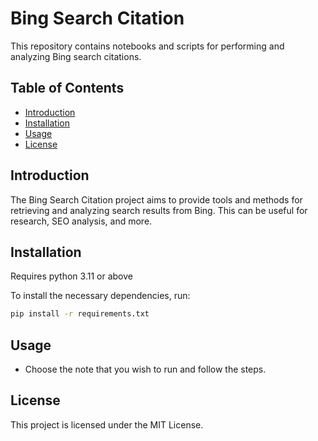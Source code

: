 # Bing Search Citation

This repository contains notebooks and scripts for performing and analyzing Bing search citations.

## Table of Contents

- [Introduction](#introduction)
- [Installation](#installation)
- [Usage](#usage)
- [License](#license)

## Introduction

The Bing Search Citation project aims to provide tools and methods for retrieving and analyzing search results from Bing. This can be useful for research, SEO analysis, and more.

## Installation

Requires python 3.11 or above

To install the necessary dependencies, run:

```bash
pip install -r requirements.txt
```

## Usage

- Choose the note that you wish to run and follow the steps.

## License

This project is licensed under the MIT License.